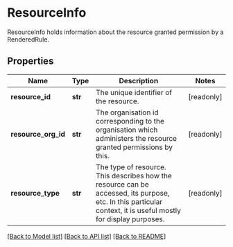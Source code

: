 # ResourceInfo

ResourceInfo holds information about the resource granted permission by a RenderedRule. 
## Properties
Name | Type | Description | Notes
------------ | ------------- | ------------- | -------------
**resource_id** | **str** | The unique identifier of the resource. | [readonly] 
**resource_org_id** | **str** | The organisation id corresponding to the organisation which administers the resource granted permissions by this.  | [readonly] 
**resource_type** | **str** | The type of resource. This describes how the resource can be accessed, its purpose, etc. In this particular context, it is useful mostly for display purposes.  | [readonly] 

[[Back to Model list]](../README.md#documentation-for-models) [[Back to API list]](../README.md#documentation-for-api-endpoints) [[Back to README]](../README.md)


